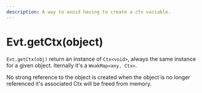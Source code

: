 ```yaml
---
description: A way to avoid having to create a ctx variable.
---
```


# Evt.getCtx(object)

`Evt.getCtx(obj)` return an instance of `Ctx<void>`, always the same instance for a given object. Iternally it's a `WeakMap<any, Ctx>`.

No strong reference to the object is created when the object is no longer referenced it's associated Ctx will be freed from memory.
